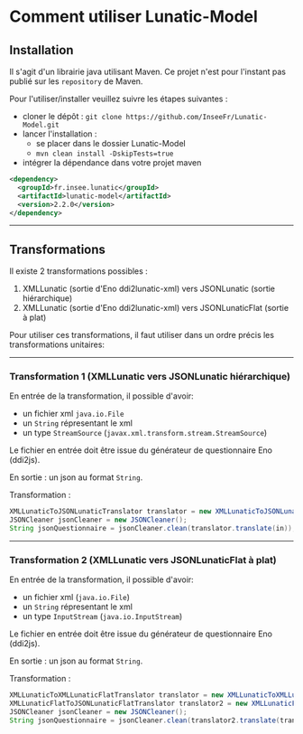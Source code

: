 # Comment utiliser Lunatic-Model

## Installation

Il s'agit d'un librairie java utilisant Maven.
Ce projet n'est pour l'instant pas publié sur les `repository` de Maven.

Pour l'utiliser/installer veuillez suivre les étapes suivantes :

- cloner le dépôt : `git clone https://github.com/InseeFr/Lunatic-Model.git`
- lancer l'installation :
  - se placer dans le dossier Lunatic-Model
  - `mvn clean install -DskipTests=true`
- intégrer la dépendance dans votre projet maven

```xml
<dependency>
  <groupId>fr.insee.lunatic</groupId>
  <artifactId>lunatic-model</artifactId>
  <version>2.2.0</version>
</dependency>
```

---

## Transformations

Il existe 2 transformations possibles :

1. XMLLunatic (sortie d'Eno ddi2lunatic-xml) vers JSONLunatic (sortie hiérarchique)
2. XMLLunatic (sortie d'Eno ddi2lunatic-xml) vers JSONLunaticFlat (sortie à plat)

Pour utiliser ces transformations, il faut utiliser dans un ordre précis les transformations unitaires:

---

### Transformation 1 (XMLLunatic vers JSONLunatic hiérarchique)

En entrée de la transformation, il possible d'avoir:

- un fichier xml `java.io.File`
- un `String` répresentant le xml
- un type `StreamSource` (`javax.xml.transform.stream.StreamSource`)

Le fichier en entrée doit être issue du générateur de questionnaire Eno (ddi2js).

En sortie : un json au format `String`.

Transformation :

```java
XMLLunaticToJSONLunaticTranslator translator = new XMLLunaticToJSONLunaticTranslator();
JSONCleaner jsonCleaner = new JSONCleaner();
String jsonQuestionnaire = jsonCleaner.clean(translator.translate(in));
```

---

### Transformation 2 (XMLLunatic vers JSONLunaticFlat à plat)

En entrée de la transformation, il possible d'avoir:

- un fichier xml (`java.io.File`)
- un `String` répresentant le xml
- un type `InputStream` (`java.io.InputStream`)

Le fichier en entrée doit être issue du générateur de questionnaire Eno (ddi2js).

En sortie : un json au format `String`.

Transformation :

```java
XMLLunaticToXMLLunaticFlatTranslator translator = new XMLLunaticToXMLLunaticFlatTranslator();
XMLLunaticFlatToJSONLunaticFlatTranslator translator2 = new XMLLunaticFlatToJSONLunaticFlatTranslator();
JSONCleaner jsonCleaner = new JSONCleaner();
String jsonQuestionnaire = jsonCleaner.clean(translator2.translate(translator.generate(in)));
```
